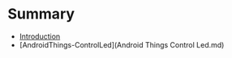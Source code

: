 # Summary

* [Introduction](readme.md)
* [AndroidThings-ControlLed](Android Things Control Led.md)

